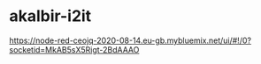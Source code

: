 # akalbir-i2it
https://node-red-ceojq-2020-08-14.eu-gb.mybluemix.net/ui/#!/0?socketid=MkAB5sX5Rigt-2BdAAAO
